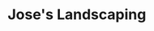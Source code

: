 <html lang="en">
  <head>
    <title>Jose's Landscaping</title>
  </head>
  <body>
  <h1> Jose's Landscaping</h1>
  </body>
</html>
